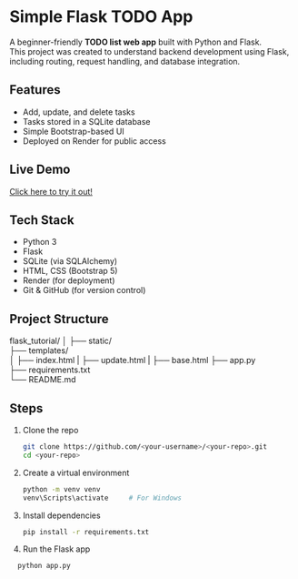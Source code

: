 # Simple Flask TODO App

A beginner-friendly **TODO list web app** built with Python and Flask.  
This project was created to understand backend development using Flask, including routing, request handling, and database integration.

##  Features
- Add, update, and delete tasks
- Tasks stored in a SQLite database
- Simple Bootstrap-based UI
- Deployed on Render for public access

##  Live Demo
[Click here to try it out!](https://todo-flask-app-qfli.onrender.com)

##  Tech Stack
- Python 3
- Flask
- SQLite (via SQLAlchemy)
- HTML, CSS (Bootstrap 5)
- Render (for deployment)
- Git & GitHub (for version control)

##  Project Structure
flask_tutorial/
│
├── static/           
├── templates/          
│   ├── index.html
|   ├── update.html
|   ├── base.html
├── app.py             
├── requirements.txt    
└── README.md           

## Steps
1. Clone the repo  
   ```bash
   git clone https://github.com/<your-username>/<your-repo>.git
   cd <your-repo>
   ```
2. Create a virtual environment
   ```bash
   python -m venv venv
   venv\Scripts\activate     # For Windows
   ```
4. Install dependencies
   ```bash
   pip install -r requirements.txt
   ```
6. Run the Flask app
 ```bash
   python app.py
   ```

   
